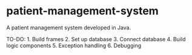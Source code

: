 # patient-management-system
A patient management system developed in Java.

TO-DO: 
	1. Build frames
	2. Set up database
	3. Connect database
	4. Build logic components
	5. Exception handling
	6. Debugging

